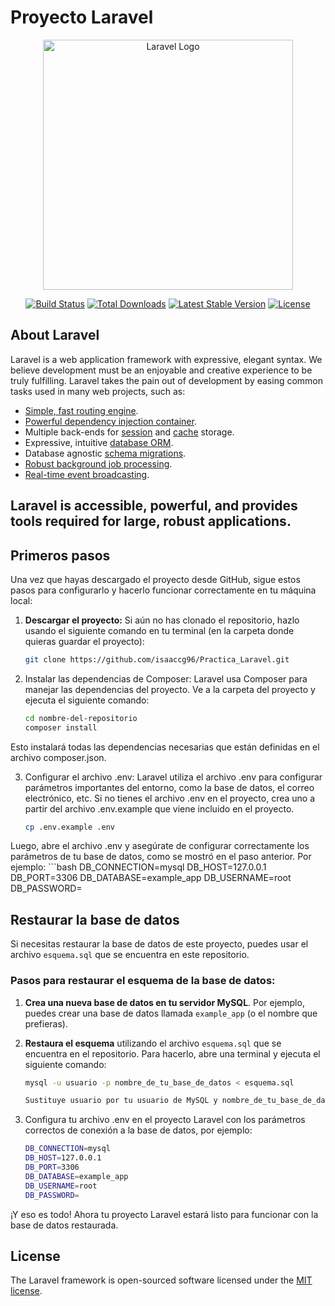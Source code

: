 # Proyecto Laravel

<p align="center"><a href="https://laravel.com" target="_blank"><img src="https://raw.githubusercontent.com/laravel/art/master/logo-lockup/5%20SVG/2%20CMYK/1%20Full%20Color/laravel-logolockup-cmyk-red.svg" width="400" alt="Laravel Logo"></a></p>

<p align="center">
<a href="https://github.com/laravel/framework/actions"><img src="https://github.com/laravel/framework/workflows/tests/badge.svg" alt="Build Status"></a>
<a href="https://packagist.org/packages/laravel/framework"><img src="https://img.shields.io/packagist/dt/laravel/framework" alt="Total Downloads"></a>
<a href="https://packagist.org/packages/laravel/framework"><img src="https://img.shields.io/packagist/v/laravel/framework" alt="Latest Stable Version"></a>
<a href="https://packagist.org/packages/laravel/framework"><img src="https://img.shields.io/packagist/l/laravel/framework" alt="License"></a>
</p>

## About Laravel

Laravel is a web application framework with expressive, elegant syntax. We believe development must be an enjoyable and creative experience to be truly fulfilling. Laravel takes the pain out of development by easing common tasks used in many web projects, such as:

- [Simple, fast routing engine](https://laravel.com/docs/routing).
- [Powerful dependency injection container](https://laravel.com/docs/container).
- Multiple back-ends for [session](https://laravel.com/docs/session) and [cache](https://laravel.com/docs/cache) storage.
- Expressive, intuitive [database ORM](https://laravel.com/docs/eloquent).
- Database agnostic [schema migrations](https://laravel.com/docs/migrations).
- [Robust background job processing](https://laravel.com/docs/queues).
- [Real-time event broadcasting](https://laravel.com/docs/broadcasting).

Laravel is accessible, powerful, and provides tools required for large, robust applications.
---

## Primeros pasos

Una vez que hayas descargado el proyecto desde GitHub, sigue estos pasos para configurarlo y hacerlo funcionar correctamente en tu máquina local:

1. **Descargar el proyecto:**
   Si aún no has clonado el repositorio, hazlo usando el siguiente comando en tu terminal (en la carpeta donde quieras guardar el proyecto):
   ```bash
   git clone https://github.com/isaaccg96/Practica_Laravel.git

2. Instalar las dependencias de Composer: Laravel usa Composer para manejar las dependencias del proyecto. Ve a la carpeta del proyecto y ejecuta el siguiente comando:
   ```bash
   cd nombre-del-repositorio
   composer install
Esto instalará todas las dependencias necesarias que están definidas en el archivo composer.json.

3. Configurar el archivo .env: Laravel utiliza el archivo .env para configurar parámetros importantes del entorno, como la base de datos, el correo electrónico, etc. Si no tienes el archivo .env en el proyecto, crea uno a partir del archivo .env.example que viene incluido en el proyecto.
    ```bash
    cp .env.example .env
Luego, abre el archivo .env y asegúrate de configurar correctamente los parámetros de tu base de datos, como se mostró en el paso anterior. Por ejemplo:
     ```bash
    DB_CONNECTION=mysql
    DB_HOST=127.0.0.1
    DB_PORT=3306
    DB_DATABASE=example_app
    DB_USERNAME=root
    DB_PASSWORD=

## Restaurar la base de datos

Si necesitas restaurar la base de datos de este proyecto, puedes usar el archivo `esquema.sql` que se encuentra en este repositorio.

### Pasos para restaurar el esquema de la base de datos:

1. **Crea una nueva base de datos en tu servidor MySQL**. Por ejemplo, puedes crear una base de datos llamada `example_app` (o el nombre que prefieras).

2. **Restaura el esquema** utilizando el archivo `esquema.sql` que se encuentra en el repositorio. Para hacerlo, abre una terminal y ejecuta el siguiente comando:

   ```bash
   mysql -u usuario -p nombre_de_tu_base_de_datos < esquema.sql

   Sustituye usuario por tu usuario de MySQL y nombre_de_tu_base_de_datos por el nombre de la base de datos que has creado.

3. Configura tu archivo .env en el proyecto Laravel con los parámetros correctos de conexión a la base de datos, por ejemplo:

      ```bash
    DB_CONNECTION=mysql
    DB_HOST=127.0.0.1
    DB_PORT=3306
    DB_DATABASE=example_app
    DB_USERNAME=root
    DB_PASSWORD=
   
¡Y eso es todo! Ahora tu proyecto Laravel estará listo para funcionar con la base de datos restaurada.




## License

The Laravel framework is open-sourced software licensed under the [MIT license](https://opensource.org/licenses/MIT).
